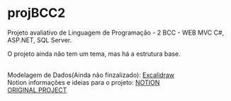 # projBCC2
Projeto avaliativo de Linguagem de Programação - 2 BCC - WEB MVC
C#, ASP.NET, SQL Server.

O projeto ainda não tem um tema, mas há a estrutura base.

  <br>
  Modelagem de Dados(Ainda não finzalizado): 
  </a>
   <a href="https://excalidraw.com/#json=Y18I3Ao4YBtS7iXJCgwYS,gKf4bsTwou_NbL3S9oaqVg">
  Excalidraw
  </a>
  
  <br>
  Notion informações e ideias para o projeto:
  </a>
   <a href="https://cuboid-thorn-1c4.notion.site/LINGUAGEM-DE-PROGRAMA-O-ae2ce93e0837497b828d3aa38fb0df0b">
  NOTION
  </a>
  <br>
  </a>
   <a href="https://github.com/gabrielmossini/projBCC2">
  ORIGINAL PROJECT
  </a>

